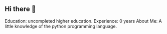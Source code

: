 ## Hi there 👋

Education: uncompleted higher education.
Experience: 0 years
About Me: A little knowledge of the python programming language.

